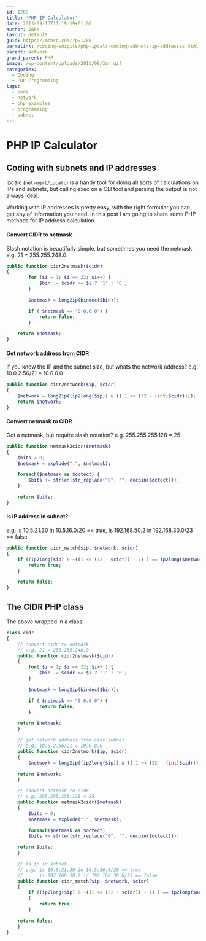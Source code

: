```yaml
---
id: 1208
title: 'PHP IP Calculator'
date: 2013-09-13T11:19:19+01:00
author: Jake
layout: default
guid: https://mebsd.com/?p=1208
permalink: /coding-snipits/php-ipcalc-coding-subnets-ip-addresses.html
parent: Network
grand_parent: PHP
image: /wp-content/uploads/2013/09/3an.gif
categories:
  - Coding
  - PHP Programming
tags:
  - code
  - network
  - php examples
  - programming
  - subnet
---
```

# PHP IP Calculator
## Coding with subnets and IP addresses

Ipcalc (`net-mgmt/ipcalc`) is a handy tool for doing all sorts of calculations on IPs and subnets, but calling exec on a CLI tool and parsing the output is not always ideal.

Working with IP addresses is pretty easy, with the right formular you can get any of information you need. In this post I am going to share some PHP methods for IP address calculation.

#### Convert CIDR to netmask

Slash notation is beautifully simple, but sometimes you need the netmask e.g. 21 = 255.255.248.0

```php
public function cidr2netmask($cidr)
{
        for ($i = 1; $i <= 32; $i++) {
            $bin .= $cidr >= $i ? '1' : '0';
        }

        $netmask = long2ip(bindec($bin));

        if ( $netmask == "0.0.0.0") {
            return false;
        }

    return $netmask;
}
```

#### Get network address from CIDR

If you know the IP and the subnet size, but whats the network address? e.g. 10.0.2.56/21 = 10.0.0.0

```php
public function cidr2network($ip, $cidr)
{
    $network = long2ip((ip2long($ip)) & ((-1 << (32 - (int)$cidr))));
    return $network;
}
```

#### Convert netmask to CIDR

Got a netmask, but require slash notation? e.g. 255.255.255.128 = 25

```php
public function netmask2cidr($netmask)
{
    $bits = 0;
    $netmask = explode(".", $netmask);

    foreach($netmask as $octect) {
        $bits += strlen(str_replace("0", "", decbin($octect)));
    }

    return $bits;
}
```

#### Is IP address in subnet?

e.g. is 10.5.21.30 in 10.5.16.0/20 == true, is 192.168.50.2 in 192.168.30.0/23 == false

```php
public function cidr_match($ip, $network, $cidr)
{
    if ((ip2long($ip) & ~((1 << (32 - $cidr)) - 1) ) == ip2long($network)) {
        return true;
    }

    return false;
}
```

## The CIDR PHP class

The above wrapped in a class.

```php
class cidr
{
    // convert cidr to netmask
    // e.g. 21 = 255.255.248.0
    public function cidr2netmask($cidr)
    {
        for( $i = 1; $i <= 32; $i++ ) {
            $bin .= $cidr >= $i ? '1' : '0';
        }

        $netmask = long2ip(bindec($bin));

        if ( $netmask == "0.0.0.0") {
            return false;
        }

    return $netmask;
    }

    // get network address from cidr subnet
    // e.g. 10.0.2.56/21 = 10.0.0.0
    public function cidr2network($ip, $cidr)
    {
        $network = long2ip((ip2long($ip)) & ((-1 << (32 - (int)$cidr))));

    return $network;
    }

    // convert netmask to cidr
    // e.g. 255.255.255.128 = 25
    public function netmask2cidr($netmask)
    {
        $bits = 0;
        $netmask = explode(".", $netmask);

        foreach($netmask as $octect)
        $bits += strlen(str_replace("0", "", decbin($octect)));

    return $bits;
    }

    // is ip in subnet
    // e.g. is 10.5.21.30 in 10.5.16.0/20 == true
    //      is 192.168.50.2 in 192.168.30.0/23 == false
    public function cidr_match($ip, $network, $cidr)
    {
        if ((ip2long($ip) & ~((1 << (32 - $cidr)) - 1) ) == ip2long($network))
        {
            return true;
        }

    return false;
    }
}
```

